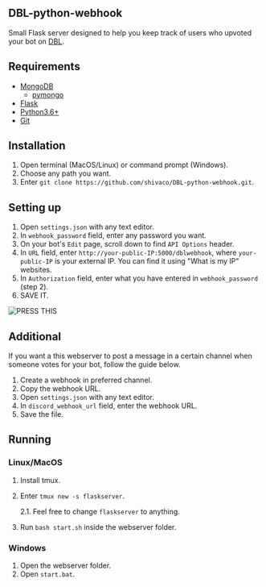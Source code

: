 ## DBL-python-webhook
Small Flask server designed to help you keep track of users who upvoted your bot on [DBL](https://discordbots.org/).

## Requirements

* [MongoDB](https://www.mongodb.com/download-center/community)
  * [pymongo](https://api.mongodb.com/python/current/installation.html)
* [Flask](https://pypi.org/project/Flask/1.0.2/)
* [Python3.6+](https://www.python.org/downloads/release/python-360/)
* [Git](https://git-scm.com/downloads)

## Installation

1. Open terminal (MacOS/Linux) or command prompt (Windows).
2. Choose any path you want.
3. Enter `git clone https://github.com/shivaco/DBL-python-webhook.git`.

## Setting up

1. Open `settings.json` with any text editor.
2. In `webhook_password` field, enter any password you want.
3. On your bot's `Edit` page, scroll down to find `API Options` header.
4. In `URL` field, enter `http://your-public-IP:5000/dblwebhook`, where `your-public-IP` is your external IP. You can find it using "What is my IP" websites.
5. In `Authorization` field, enter what you have entered in `webhook_password` (step 2).
6. SAVE IT.

![PRESS THIS](https://i.imgur.com/OS493w6.png)

## Additional

If you want a this webserver to post a message in a certain channel when someone votes for your bot, follow the guide below.

1. Create a webhook in preferred channel.
2. Copy the webhook URL.
3. Open `settings.json` with any text editor.
4. In `discord_webhook_url` field, enter the webhook URL.
5. Save the file.

## Running

### Linux/MacOS

1. Install tmux.
2. Enter `tmux new -s flaskserver`.

   2.1. Feel free to change `flaskserver` to anything.
3. Run `bash start.sh` inside the webserver folder.

### Windows

1. Open the webserver folder.
2. Open `start.bat`.
